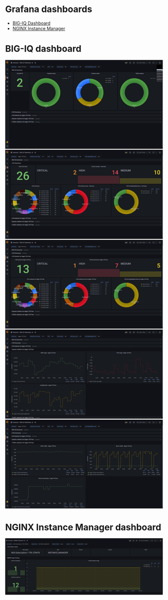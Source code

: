 # Grafana dashboards

- [BIG-IQ Dashboard](/contrib/grafana/F5TT-BIGIQ.json)
- [NGINX Instance Manager](/contrib/grafana/F5TT-NginxInstanceManager.json)

# BIG-IQ dashboard

<img src="/contrib/grafana/grafana-bigiq-summary.jpg"/>

<img src="/contrib/grafana/grafana-cve-summary.jpg"/>

<img src="/contrib/grafana/grafana-cve-details.jpg"/>

<img src="/contrib/grafana/grafana-sysstats.jpg"/>

<img src="/contrib/grafana/grafana-trafficstats.jpg"/>


# NGINX Instance Manager dashboard

<img src="/contrib/grafana/grafana-nim.jpg"/>
